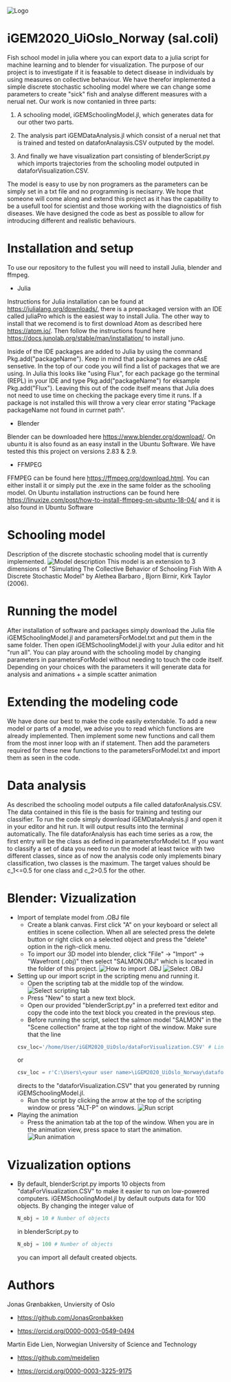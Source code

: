 ![Logo](https://github.com/iGEMOslo/iGEM2020_UiOslo_Norway/blob/master/Logo_with_title.png)
# iGEM2020_UiOslo_Norway (sal.coli)
Fish school model in julia where you can export data to a julia script for machine learning and to blender for visualization. The purpose of our project is to investigate if it is feasable to detect disease in individuals by using measures on collective behaviour. We have therefor implemented a simple discrete stochastic schooling model where we can change some parameters to create "sick" fish and analyse different measures with a nerual net. Our work is now contanied in three parts:

1. A schooling model, iGEMSchoolingModel.jl, which generates data for our other two parts. 

2. The analysis part iGEMDataAnalysis.jl which consist of a nerual net that is trained and tested on dataforAnalaysis.CSV outputed by the model. 

3. And finally we have visualization part consisting of blenderScript.py which imports trajectories from the schooling model outputed in dataforVisualization.CSV.

The model is easy to use by non programers as the parameters can be simply set in a txt file and no programming is necisarry. We hope that someone will come along and extend this project as it has the capability to be a usefull tool for scientist and those working with the diagnoistics of fish diseases. We have designed the code as best as possible to allow for introducing different and realistic behaviours. 

# Installation and setup

To use our repository to the fullest you will need to install Julia, blender and ffmpeg. 

- Julia 

Instructions for Julia installation can be found at https://julialang.org/downloads/, there is a prepackaged version with an IDE called juliaPro which is the easiest way to install Julia. The other way to install that we recomend is to first download Atom as described here https://atom.io/. Then follow the instructions found here https://docs.junolab.org/stable/man/installation/ to install juno. 

Inside of the IDE packages are added to Julia by using the command Pkg.add("packageName"). Keep in mind that package names are cAsE sensetive. In the top of our code you will find a list of packages that we are using. In Julia this looks like "using Flux", for each package go the terminal (REPL) in your IDE and type Pkg.add("packageName") for eksample Pkg.add("Flux"). Leaving this out of the code itself means that Julia does not need to use time on checking the package every time it runs. If a package is not installed this will throw a very clear error stating "Package packageName not found in currnet path". 


- Blender

Blender can be downloaded here https://www.blender.org/download/.
On ubuntu it is also found as an easy install in the Ubuntu Software. 
We have tested this this project on versions 2.83 & 2.9.

- FFMPEG

FFMPEG can be found here https://ffmpeg.org/download.html. You can either install it or simply put the .exe in the same folder as the schooling model. On Ubuntu installation instructions can be found here https://linuxize.com/post/how-to-install-ffmpeg-on-ubuntu-18-04/ and it is also found in Ubuntu Software


# Schooling model 
Description of the discrete stochastic schooling model that is currently implemented. 
![Model description](https://github.com/iGEMOslo/iGEM2020_UiOslo_Norway/blob/Parameters-in-separate-text-file/SimpleDiscreteStochasticSchoolingModel.png)
This model is an extension to 3 dimensions of "Simulating The Collective Behavior of Schooling Fish With A Discrete Stochastic Model" by Alethea Barbaro , Bjorn Birnir, Kirk Taylor (2006).

# Running the model

After installation of software and packages simply download the Julia file iGEMSchoolingModel.jl and parametersForModel.txt and put them in the same folder. Then open iGEMSchoolingModel.jl with your Julia editor and hit "run all". You can play around with the schooling model by changing parameters in parametersForModel without needing to touch the code itself. Depending on your choices with the parameters it will generate data for analysis and animations + a simple scatter animation 

# Extending the modeling code 
We have done our best to make the code easily extendable. To add a new model or parts of a model, we advise you to read which functions are already implemented. Then implement some new functions and call them from the most inner loop with an if statement. Then add the parameters required for these new functions to the parametersForModel.txt and import them as seen in the code.

# Data analysis 
As described the schooling model outputs a file called dataforAnalysis.CSV. The data contained in this file is the basis for training and testing our classifier. To run the code simply download iGEMDataAnalysis.jl and open it in your editor and hit run. It will output results into the terminal automatically. The file dataforAnalysis has each time series as a row, the first entry will be the class as defined in parametersforModel.txt. If you want to classify a set of data you need to run the model at least twice with two different classes, since as of now the analysis code only implements binary classification, two classes is the maximum. The target values should be c_1<=0.5 for one class and c_2>0.5 for the other.


# Blender: Vizualization
- Import of template model from .OBJ file
    - Create a blank canvas. First click "A" on your keyboard or select all entities in scene collection. When all are selected press the delete button or right click on a selected object and press the "delete" option in the righ-click menu.
    - To import our 3D model into blender, click "File" -> "Import" -> "Wavefront (.obj)"
    then select "SALMON.OBJ" which is located in the folder of this project. ![How to import .OBJ](https://github.com/iGEMOslo/iGEM2020_UiOslo_Norway/blob/master/Blender_import_OBJ.png) ![Select .OBJ](https://github.com/iGEMOslo/iGEM2020_UiOslo_Norway/blob/master/Blender_select_OBJ.png)
- Setting up our import script in the scripting menu and running it.
    - Open the scripting tab at the middle top of the window. 
    ![Select scripting tab](https://github.com/iGEMOslo/iGEM2020_UiOslo_Norway/blob/master/Blender_select_scripting_tab.png)
    - Press "New" to start a new text block.
    - Open our provided "blenderScript.py" in a preferred text editor and copy the code into the text block you created in the previous step.
    - Before running the script, select the salmon model "SALMON" in the "Scene collection" frame at the top right of the window. Make sure that the line 
    ```python
    csv_loc='/home/User/iGEM2020_UiOslo/dataForVisualization.CSV' # Linux 
    ```
     or
    ```python
    csv_loc = r'C:\Users\<your user name>\iGEM2020_UiOslo_Norway\dataforVisualization.CSV' # Windows
    ``` 
    directs to the "dataforVisualization.CSV" that you generated by running iGEMSchoolingModel.jl.
    - Run the script by clicking the arrow at the top of the scripting window or press "ALT-P" on windows.
    ![Run script](https://github.com/iGEMOslo/iGEM2020_UiOslo_Norway/blob/master/Blender_run_script.png)
- Playing the animation
    - Press the animation tab at the top of the window. When you are in the animation view, press space to start the animation. ![Run animation](https://github.com/iGEMOslo/iGEM2020_UiOslo_Norway/blob/master/Blender_run_animation.png)


Vizualization options
======
-   By default, blenderScript.py imports 10 objects from "dataForVisualization.CSV" to make it easier to run on low-powered computers.
iGEMSchoolingModel.jl by default outputs data for 100 objects. By changing the integer value of 
 
    ```python
    N_obj = 10 # Number of objects
    ```
    in blenderScript.py to
    ```python
    N_obj = 100 # Number of objects
    ```
    you can import all default created objects.
    


Authors
======
Jonas Grønbakken, Unviersity of Oslo 

- https://github.com/JonasGronbakken

- https://orcid.org/0000-0003-0549-0494

Martin Eide Lien, Norwegian University of Science and Technology
- https://github.com/meidelien

- https://orcid.org/0000-0003-3225-9175


